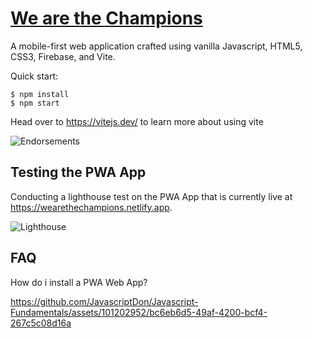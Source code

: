 # [We are the Champions](https://wearethechampions.netlify.app/)
A mobile-first web application crafted using vanilla Javascript, HTML5, CSS3, Firebase, and Vite.

Quick start:

```
$ npm install
$ npm start
````

Head over to https://vitejs.dev/ to learn more about using vite


![Endorsements](https://github.com/JavascriptDon/Javascript-Fundamentals/assets/101202952/c77e81da-9c7e-42e7-b79d-a06cb3773414)


## Testing the PWA App

Conducting a lighthouse test on the PWA App that is currently live at https://wearethechampions.netlify.app. 

![Lighthouse](https://github.com/JavascriptDon/Javascript-Fundamentals/assets/101202952/2e64a32c-1098-4744-88d1-63b1682310c4)

## FAQ 

How do i install a PWA Web App?

https://github.com/JavascriptDon/Javascript-Fundamentals/assets/101202952/bc6eb6d5-49af-4200-bcf4-267c5c08d16a

